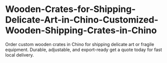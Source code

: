 # Wooden-Crates-for-Shipping-Delicate-Art-in-Chino-Customized-Wooden-Shipping-Crates-in-Chino
Order custom wooden crates in Chino for shipping delicate art or fragile equipment. Durable, adjustable, and export-ready get a quote today for fast local delivery.
